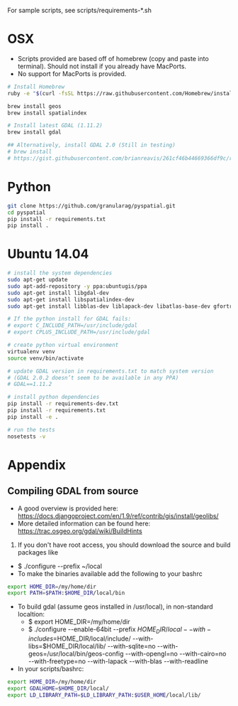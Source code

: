 For sample scripts, see scripts/requirements-*.sh

# OSX

*  Scripts provided are based off of homebrew (copy and paste into terminal).  Should not install if you already have MacPorts.
*  No support for MacPorts is provided.

```bash
# Install Homebrew
ruby -e "$(curl -fsSL https://raw.githubusercontent.com/Homebrew/install/master/install)"

brew install geos
brew install spatialindex

# Install latest GDAL (1.11.2)
brew install gdal

## Alternatively, install GDAL 2.0 (Still in testing)
# brew install
# https://gist.githubusercontent.com/brianreavis/261cf46b44669366df9c/raw/aa7f2f2a8a511975d7d1dae9e5acf5ac203ba969/gdal.rb
```

# Python

```bash
git clone https://github.com/granularag/pyspatial.git
cd pyspatial
pip install -r requirements.txt
pip install .
```

# Ubuntu 14.04
```bash
# install the system dependencies
sudo apt-get update
sudo apt-add-repository -y ppa:ubuntugis/ppa
sudo apt-get install libgdal-dev
sudo apt-get install libspatialindex-dev
sudo apt-get install libblas-dev liblapack-dev libatlas-base-dev gfortran

# If the python install for GDAL fails:
# export C_INCLUDE_PATH=/usr/include/gdal
# export CPLUS_INCLUDE_PATH=/usr/include/gdal

# create python virtual environment
virtualenv venv
source venv/bin/activate

# update GDAL version in requirements.txt to match system version 
# (GDAL 2.0.2 doesn’t seem to be available in any PPA)
# GDAL==1.11.2

# install python dependencies
pip install -r requirements-dev.txt
pip install -r requirements.txt
pip install -e .

# run the tests
nosetests -v
```

# Appendix

## Compiling GDAL from source

* A good overview is provided here: https://docs.djangoproject.com/en/1.9/ref/contrib/gis/install/geolibs/
* More detailed information can be found here: https://trac.osgeo.org/gdal/wiki/BuildHints


1. If you don't have root access, you should download the source and build packages like
  * $ ./configure --prefix ~/local
* To make the binaries available add the following to your bashrc

```bash
export HOME_DIR=/my/home/dir
export PATH=$PATH:$HOME_DIR/local/bin
```

* To build gdal (assume geos installed in /usr/local), in non-standard localtion:
  * $ export HOME_DIR=/my/home/dir
  * $ ./configure --enable-64bit --prefix $HOME_DIR/local --with-includes=$HOME_DIR/local/include/ --with-libs=$HOME_DIR/local/lib/ --with-sqlite=no --with-geos=/usr/local/bin/geos-config --with-opengl=no --with-cairo=no --with-freetype=no --with-lapack --with-blas --with-readline
* In your scripts/bashrc:


```bash
export HOME_DIR=/my/home/dir
export GDALHOME=$HOME_DIR/local/
export LD_LIBRARY_PATH=$LD_LIBRARY_PATH:$USER_HOME/local/lib/
```
